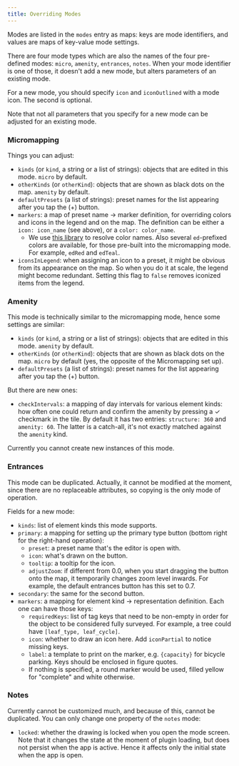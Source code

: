 ```yaml
---
title: Overriding Modes
---
```

Modes are listed in the `modes` entry as maps: keys are mode identifiers, and values are maps of key-value mode settings.

There are four mode types which are also the names of the four pre-defined modes: `micro`, `amenity`, `entrances`, `notes`. When your mode identifier is one of those, it doesn't add a new mode, but alters parameters of an existing mode.

For a new mode, you should specify `icon` and `iconOutlined` with a mode icon. The second is optional.

Note that not all parameters that you specify for a new mode can be adjusted for an existing mode.

### Micromapping

Things you can adjust:

* `kinds` (or `kind`, a string or a list of strings): objects that are edited in this mode. `micro` by default.
* `otherKinds` (or `otherKind`): objects that are shown as black dots on the map. `amenity` by default.
* `defaultPresets` (a list of strings): preset names for the list appearing after you tap the (+) button.
* `markers`: a map of preset name → marker definition, for overriding colors and icons in the legend and on the map. The definition can be either a `icon: icon_name` (see above), or a `color: color_name`.
    * We use [this library](https://pub.dev/packages/material_color_names) to resolve color names. Also several `ed`-prefixed colors are available, for those pre-built into the micromapping mode. For example, `edRed` and `edTeal`.
* `iconsInLegend`: when assigning an icon to a preset, it might be obvious from its appearance on the map. So when you do it at scale, the legend might become redundant. Setting this flag to `false` removes iconized items from the legend.

### Amenity

This mode is technically similar to the micromapping mode, hence some settings are similar:

* `kinds` (or `kind`, a string or a list of strings): objects that are edited in this mode. `amenity` by default.
* `otherKinds` (or `otherKind`): objects that are shown as black dots on the map. `micro` by default (yes, the opposite of the Micromapping set up).
* `defaultPresets` (a list of strings): preset names for the list appearing after you tap the (+) button.

But there are new ones:

* `checkIntervals`: a mapping of day intervals for various element kinds: how often one could return and confirm the amenity by pressing a ✓ checkmark in the tile. By default it has two entries: `structure: 360` and `amenity: 60`. The latter is a catch-all, it's not exactly matched against the `amenity` kind.

Currently you cannot create new instances of this mode.

### Entrances

This mode can be duplicated. Actually, it cannot be modified at the moment, since there are no replaceable attributes, so copying is the only mode of operation.

Fields for a new mode:

* `kinds`: list of element kinds this mode supports.
* `primary`: a mapping for setting up the primary type button (bottom right for the right-hand operation):
    * `preset`: a preset name that's the editor is open with.
    * `icon`: what's drawn on the button.
    * `tooltip`: a tooltip for the icon.
    * `adjustZoom`: if different from 0.0, when you start dragging the button onto the map, it temporarily changes zoom level inwards. For example, the default entrances button has this set to 0.7.
* `secondary`: the same for the second button.
* `markers`: a mapping for element kind → representation definition. Each one can have those keys:
    * `requiredKeys`: list of tag keys that need to be non-empty in order for the object to be considered fully surveyed. For example, a tree could have `[leaf_type, leaf_cycle]`.
    * `icon`: whether to draw an icon here. Add `iconPartial` to notice missing keys.
    * `label`: a template to print on the marker, e.g. `{capacity}` for bicycle parking. Keys should be enclosed in figure quotes.
    * If nothing is specified, a round marker would be used, filled yellow for "complete" and white otherwise.

### Notes

Currently cannot be customized much, and because of this, cannot be duplicated. You can only change one property of the `notes` mode:

* `locked`: whether the drawing is locked when you open the mode screen. Note that it changes the state at the moment of plugin loading, but does not persist when the app is active. Hence it affects only the initial state when the app is open.
